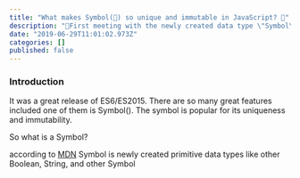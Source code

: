 ```yaml
---
title: "What makes Symbol(👑) so unique and immutable in JavaScript? 🐒"
description: "👔First meeting with the newly created data type \"Symbol\"."
date: "2019-06-29T11:01:02.973Z"
categories: []
published: false
---
```


  

### Introduction

It was a great release of ES6/ES2015. There are so many great features included one of them is Symbol(). The symbol is popular for its uniqueness and immutability.

So what is a Symbol?

according to [MDN](https://developer.mozilla.org/en-US/docs/Glossary/Symbol) Symbol is newly created primitive data types like other Boolean, String, and other Symbol
